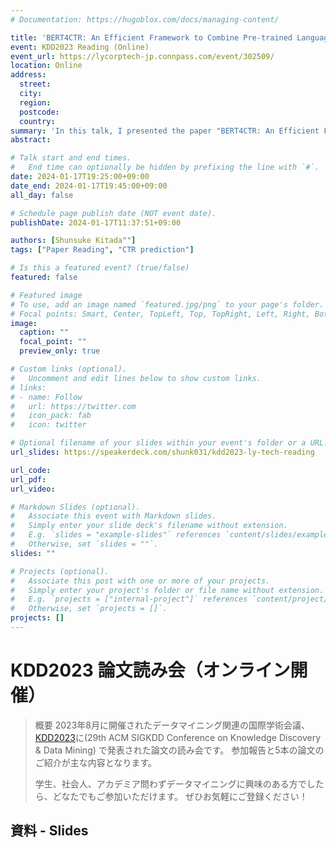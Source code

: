 ```yaml
---
# Documentation: https://hugoblox.com/docs/managing-content/

title: 'BERT4CTR: An Efficient Framework to Combine Pre-trained Language Model with Non-textual Features for CTR Prediction'
event: KDD2023 Reading (Online)
event_url: https://lycorptech-jp.connpass.com/event/302509/
location: Online
address:
  street:
  city:
  region:
  postcode:
  country:
summary: 'In this talk, I presented the paper "BERT4CTR: An Efficient Framework to Combine Pre-trained Language Model with Non-textual Features for CTR Prediction"'
abstract:

# Talk start and end times.
#   End time can optionally be hidden by prefixing the line with `#`.
date: 2024-01-17T19:25:00+09:00
date_end: 2024-01-17T19:45:00+09:00
all_day: false

# Schedule page publish date (NOT event date).
publishDate: 2024-01-17T11:37:51+09:00

authors: [Shunsuke Kitada""]
tags: ["Paper Reading", "CTR prediction"]

# Is this a featured event? (true/false)
featured: false

# Featured image
# To use, add an image named `featured.jpg/png` to your page's folder. 
# Focal points: Smart, Center, TopLeft, Top, TopRight, Left, Right, BottomLeft, Bottom, BottomRight.
image:
  caption: ""
  focal_point: ""
  preview_only: true

# Custom links (optional).
#   Uncomment and edit lines below to show custom links.
# links:
# - name: Follow
#   url: https://twitter.com
#   icon_pack: fab
#   icon: twitter

# Optional filename of your slides within your event's folder or a URL.
url_slides: https://speakerdeck.com/shunk031/kdd2023-ly-tech-reading

url_code:
url_pdf:
url_video:

# Markdown Slides (optional).
#   Associate this event with Markdown slides.
#   Simply enter your slide deck's filename without extension.
#   E.g. `slides = "example-slides"` references `content/slides/example-slides.md`.
#   Otherwise, set `slides = ""`.
slides: ""

# Projects (optional).
#   Associate this post with one or more of your projects.
#   Simply enter your project's folder or file name without extension.
#   E.g. `projects = ["internal-project"]` references `content/project/deep-learning/index.md`.
#   Otherwise, set `projects = []`.
projects: []
---
```


# KDD2023 論文読み会（オンライン開催）

> 概要 2023年8月に開催されたデータマイニング関連の国際学術会議、[KDD2023](https://kdd.org/kdd2023/)に(29th ACM SIGKDD Conference on Knowledge Discovery & Data Mining) で発表された論文の読み会です。
> 参加報告と5本の論文のご紹介が主な内容となります。
> 
> 学生、社会人、アカデミア問わずデータマイニングに興味のある方でしたら、どなたでもご参加いただけます。
> ぜひお気軽にご登録ください！

## 資料 - Slides

<script defer class="speakerdeck-embed" data-id="9eb95df7335e4297b9fe13f8eccd2e3b" data-ratio="1.7772511848341233" src="//speakerdeck.com/assets/embed.js"></script>
